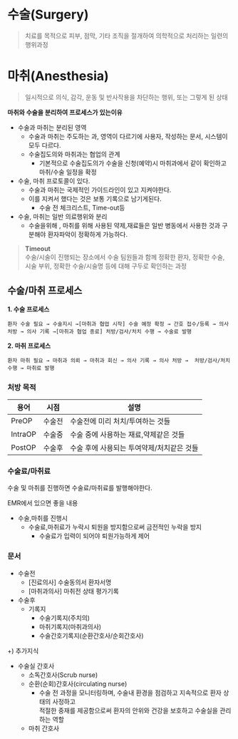 # 수술(Surgery) 
>치료를 목적으로 피부, 점막, 기타 조직을 절개하여 의학적으로 처리하는 일련의 행위과정


# 마취(Anesthesia)
> 일시적으로 의식, 감각, 운동 및 반사작용을 차단하는 행위, 또는 그렇게 된 상태

**마취와 수술을 분리하여 프로세스가 있는이유**
- 수술과 마취는 분리된 영역
  - 수술과 마취는 주도하는 과, 영역이 다르기에 사용자, 작성하는 문서, 시스템이 모두 다르다.
  - 수술집도의와 마취과는 협업의 관계
    - 기본적으로 수술집도의가 수술을 신청(예약)시 마취과에서 같이 확인하고 마취/수술 일정을 확정
- 수술, 마취 프로토콜이 있다.
    - 수술과 마취는 국제적인 가이드라인이 있고 지켜야한다.
    - 이를 지켜서 했다는 것은 보통 기록으로 남기게된다.
      - 수술 전 체크리스트, Time-out등
- 수술, 마취는 일반 의료행위와 분리
  - 수술을위해 , 마취를 위해 사용된 약제,재료들은 일반 병동에서 사용한 것과 구분해야 환자파악이 정확하게 가능하다.

>**Timeout**<br> 수술/시술이 진행되는 장소에서 수술 팀원들과 함께 정확한 환자, 정확한 수술, 시술 부위, 정확한 수술/시술명 등에 대해 구두로 확인하는 과정

## 수술/마취 프로세스
**1. 수술 프로세스**
```
환자 수술 필요 → 수술지시 →[마취과 협업 시작] 수술 예정 확정 → 간호 접수/등록 → 의사 처방 → 의사 기록 →[마취과 협업 종료] 처방/검사/처치 수행 → 수술료 발행 
```


**2. 마취 프로세스**
```
환자 마취 필요 → 마취과 의뢰 → 마취과 회신 → 의사 기록 → 의사 처방 →  처방/검사/처치 수행 → 마취료 발행 
```

### 처방 목적
|용어|시점 | 설명|
|---|---|---|
|PreOP| 수술전| 수술전에 미리 처치/투여하는 것들|
|IntraOP |수술중 |수술 중에 사용하는 재료,약제같은 것들| 
|PostOP | 수술후| 수술 후에 사용되는 투여약제/처치같은 것들|
 
### 수술료/마취료
수술 및 마취를 진행하면 수술료/마취료를 발행해야한다.<br>

EMR에서 있으면 좋을 내용
- 수술,마취를 진행시
  - 수술료,마취료가 누락시 퇴원을 방지함으로써 금전적인 누락을 방지
    - 수술료가 입력이 되어야 퇴원가능하게 제어
### 문서
- 수술전 
  - [진료의사] 수술동의서 환자서명
  - [마취과의사] 마취전 상태 평가기록
- 수술후
  - 기록지
    - 수술기록지(주치의)
    - 마취기록지(마취과의사)
    - 수술간호기록지(순환간호사/순회간호사)
    
+) 추가지식
- 수술실 간호사
  - 소독간호사(Scrub nurse)
  - 순환(순회)간호사(circulating nurse) 
     - 수술 전 과정을 모니터링하며, 수술내 환경을 점검하고 지속적으로 환자 상태의 사정하고 <br>적절한 중재를 제공함으로써 환자의 안위와 건강을 보호하고 수술실을 관리하는 역할
  - 마취 간호사
